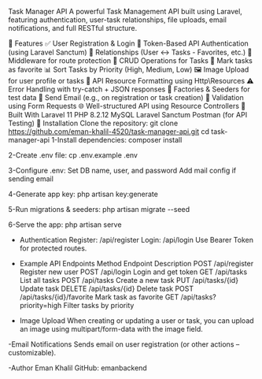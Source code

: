 

Task Manager API
A powerful Task Management API built using Laravel, featuring authentication, user-task relationships, file uploads, email notifications, and full RESTful structure.

🚀 Features
✅ User Registration & Login
🔐 Token-Based API Authentication (using Laravel Sanctum)
👥 Relationships (User ↔️ Tasks - Favorites, etc.)
🧱 Middleware for route protection
📝 CRUD Operations for Tasks
🌟 Mark tasks as favorite
📊 Sort Tasks by Priority (High, Medium, Low)
🖼️ Image Upload for user profile or tasks
🔄 API Resource Formatting using Http\Resources
⚠️ Error Handling with try-catch + JSON responses
🧪 Factories & Seeders for test data
📩 Send Email (e.g., on registration or task creation)
🧰 Validation using Form Requests
🌐 Well-structured API using Resource Controllers
🧰 Built With
Laravel 11
PHP 8.2.12
MySQL
Laravel Sanctum
Postman (for API Testing)
🔧 Installation
Clone the repository:
git clone https://github.com/eman-khalil-4520/task-manager-api.git
cd task-manager-api
1-Install dependencies:
composer install

2-Create .env file:
cp .env.example .env

3-Configure .env:
Set DB name, user, and password
Add mail config if sending email

4-Generate app key:
php artisan key:generate

5-Run migrations & seeders:
php artisan migrate --seed

6-Serve the app:
php artisan serve


- Authentication
Register: /api/register
Login: /api/login
Use Bearer Token for protected routes.


- Example API Endpoints
Method	Endpoint	Description
POST	/api/register	Register new user
POST	/api/login	Login and get token
GET	/api/tasks	List all tasks
POST	/api/tasks	Create a new task
PUT	/api/tasks/{id}	Update task
DELETE	/api/tasks/{id}	Delete task
POST	/api/tasks/{id}/favorite	Mark task as favorite
GET	/api/tasks?priority=high	Filter tasks by priority

- Image Upload
When creating or updating a user or task, you can upload an image using multipart/form-data with the image field.

-Email Notifications
Sends email on user registration (or other actions – customizable).

-Author
Eman Khalil
GitHub: emanbackend
